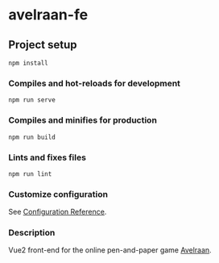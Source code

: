 # avelraan-fe

## Project setup
```
npm install
```

### Compiles and hot-reloads for development
```
npm run serve
```

### Compiles and minifies for production
```
npm run build
```

### Lints and fixes files
```
npm run lint
```

### Customize configuration
See [Configuration Reference](https://cli.vuejs.org/config/).

### Description
Vue2 front-end for the online pen-and-paper game [Avelraan](https://github.com/IonutDjonIancu/Avelraangame).
